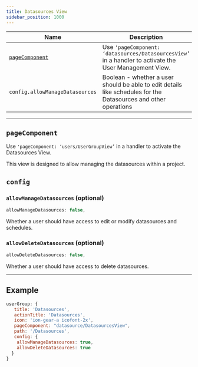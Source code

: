 ```yaml
---
title: Datasources View
sidebar_position: 1000
---
```


|Name|Description|
|---|---|
|[`pageComponent`](#pageComponent)|Use `'pageComponent: ‘datasources/DatasourcesView’` in a handler to activate the User Management View.|
|`config.allowManageDatasources`|Boolean - whether a user should be able to edit details like schedules for the Datasources and other operations|

---

## `pageComponent`

Use `'pageComponent: ‘users/UserGroupView’` in a handler to activate the Datasources View.

This view is designed to allow managing the datasources within a project.

## `config`

### `allowManageDatasources` (optional)

```jsx
allowManageDatasources: false,
```

Whether a user should have access to edit or modify datasources and schedules.

### `allowDeleteDatasources` (optional)

```jsx
allowDeleteDatasources: false,
```

Whether a user should have access to delete datasources.

---

## Example

```jsx
userGroup: {
   title: 'Datasources',
   actionTitle: 'Datasources',
   icon: 'ion-gear-a icofont-2x',
   pageComponent: "datasource/DatasourcesView",
   path: '/Datasources',
   config: {
    allowManageDatasources: true,
    allowDeleteDatasources: true
  }
}
```
